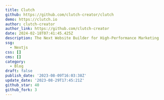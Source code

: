 ```yaml
---
title: Clutch
github: https://github.com/clutch-creator/clutch
demo: https://clutch.io
author: clutch-creator
author_link: https://github.com/clutch-creator
date: 2024-02-18T07:41:45.425Z
description: The Next Website Builder for High-Performance Marketing
ssg:
  - Nextjs
css: []
cms: []
category:
  - Blog
draft: false
publish_date: '2023-08-09T16:03:38Z'
update_date: '2023-08-29T17:45:21Z'
github_star: 40
github_fork: 3
---
```

